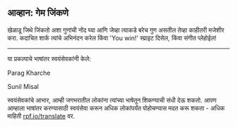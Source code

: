 ## आव्हान: गेम जिंकणे

खेळाडू जिथे जिंकतो अशा गुणांची नोंद घ्या आणि जेव्हा त्याकडे बरेच गुण असतील तेव्हा काहीतरी मजेशीर करा. कदाचित शार्क त्यांचे अभिनंदन करेल किंवा 'You win!' स्प्राइट दिसेल, किंवा संगीत प्लेहोईल!


***
या प्रकल्पाचे भाषांतर स्वयंसेवकांनी केले:

Parag Kharche

Sunil Misal

स्वयंसेवकांचे आभार, आम्ही जगभरातील लोकांना त्यांच्या भाषेतून शिकण्याची संधी देऊ शकतो. आपण आम्हाला भाषांतर करण्यासाठी स्वयंसेवा करून अधिक लोकांपर्यंत पोहोचण्यास मदत करू शकता - अधिक माहिती [rpf.io/translate](https://rpf.io/translate) वर.